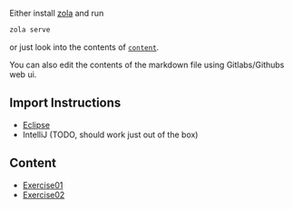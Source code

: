 Either install [zola](https://www.getzola.org/documentation/getting-started/installation/) and run

```bash
zola serve
```

or just look into the contents of [`content`](content).

You can also edit the contents of the markdown file using Gitlabs/Githubs web ui.

## Import Instructions

- [Eclipse](content/import_eclipse/_index.md)
- IntelliJ (TODO, should work just out of the box)

## Content

- [Exercise01](content/exercise_1.md)
- [Exercise02](content/exercise_2.md)

